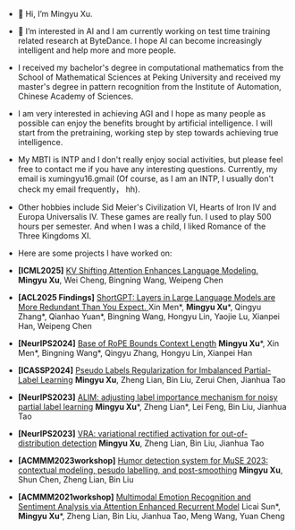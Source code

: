 - 👋 Hi, I’m Mingyu Xu.
- 👀 I’m interested in AI and I am currently working on test time training related research at ByteDance. I hope AI can become increasingly intelligent and help more and more people.
- I received my bachelor's degree in computational mathematics from the School of Mathematical Sciences at Peking University and received my master's degree in pattern recognition from the Institute of Automation, Chinese Academy of Sciences.
- I am very interested in achieving AGI and I hope as many people as possible can enjoy the benefits brought by artificial intelligence. I will start from the pretraining, working step by step towards achieving true intelligence.
- My MBTI is INTP and I don't really enjoy social activities, but please feel free to contact me if you have any interesting questions. Currently, my email is xumingyu16.gmail (Of course, as I am an INTP, I usually don't check my email frequently， hh).
- Other hobbies include Sid Meier's Civilization VI, Hearts of Iron IV and Europa Universalis IV. These games are really fun. I used to play 500 hours per semester. And when I was a child, I liked Romance of the Three Kingdoms XI.
  
- Here are some projects I have worked on:
- **[ICML2025]** [KV Shifting Attention Enhances Language Modeling. ](https://arxiv.org/pdf/2411.19574) **Mingyu Xu**, Wei Cheng, Bingning Wang, Weipeng Chen
- **[ACL2025 Findings]** [ShortGPT: Layers in Large Language Models are More Redundant Than You Expect. ](https://arxiv.org/pdf/2403.03853) Xin Men*, **Mingyu Xu***, Qingyu Zhang*, Qianhao Yuan*, Bingning Wang, Hongyu Lin, Yaojie Lu, Xianpei Han, Weipeng Chen
- **[NeurIPS2024]** [Base of RoPE Bounds Context Length](https://openreview.net/pdf?id=EiIelh2t7S) **Mingyu Xu***, Xin Men*, Bingning Wang*, Qingyu Zhang, Hongyu Lin, Xianpei Han
- **[ICASSP2024]** [Pseudo Labels Regularization for Imbalanced Partial-Label Learning](https://arxiv.org/pdf/2303.03946) **Mingyu Xu**, Zheng Lian, Bin Liu, Zerui Chen, Jianhua Tao
- **[NeurIPS2023]** [ALIM: adjusting label importance mechanism for noisy partial label learning](https://proceedings.neurips.cc/paper_files/paper/2023/file/7988e9b3876ad689e921ce05d711442f-Paper-Conference.pdf) **Mingyu Xu***, Zheng Lian*, Lei Feng, Bin Liu, Jianhua Tao
- **[NeurIPS2023]** [VRA: variational rectified activation for out-of-distribution detection](https://proceedings.neurips.cc/paper_files/paper/2023/file/5c20c00504e0c049ec2370d0cceaf3c4-Paper-Conference.pdf) **Mingyu Xu**, Zheng Lian, Bin Liu, Jianhua Tao
- **[ACMMM2023workshop]** [Humor detection system for MuSE 2023: contextual modeling, pesudo labelling, and post-smoothing](https://dl.acm.org/doi/pdf/10.1145/3606039.3613107)
  **Mingyu Xu**, Shun Chen, Zheng Lian, Bin Liu
- **[ACMMM2021workshop]** [Multimodal Emotion Recognition and Sentiment Analysis via Attention Enhanced Recurrent Model](https://dl.acm.org/doi/pdf/10.1145/3475957.3484456) Licai Sun*, **Mingyu Xu***, Zheng Lian, Bin Liu, Jianhua Tao, Meng Wang, Yuan Cheng

<!---
xumingyu16/xumingyu16 is a ✨ special ✨ repository because its `README.md` (this file) appears on your GitHub profile.
You can click the Preview link to take a look at your changes.
--->
